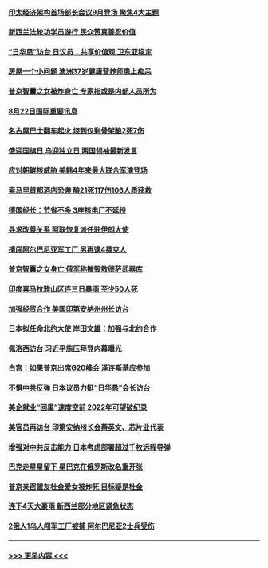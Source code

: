 #### [印太经济架构首场部长会议9月登场 聚焦4大主题](../pages/prog202/a103508276.md?t=08222151) 
#### [新西兰法轮功学员游行 民众赞真善忍价值](../pages/prog202/a103508205.md?t=08222151) 
#### [“日华恳”访台 日议员：共享价值观 卫东亚稳定](../pages/prog202/a103508200.md?t=08222151) 
#### [房屋一个小问题 澳洲37岁健康营养师患上痴呆](../pages/prog202/a103508210.md?t=08222151) 
#### [普京智囊之女被炸身亡 专家指或是内部人员所为](../pages/prog202/a103508185.md?t=08222151) 
#### [8月22日国际重要讯息](../pages/prog202/a103508189.md?t=08222151) 
#### [名古屋巴士翻车起火 烧到仅剩骨架酿2死7伤](../pages/prog202/a103508150.md?t=08222151) 
#### [俄迎国旗日 乌迎独立日 两国领袖最新发言](../pages/prog202/a103508111.md?t=08222151) 
#### [应对朝鲜核威胁 美韩4年来最大联合军演登场](../pages/prog202/a103508105.md?t=08222151) 
#### [索马里首都酒店恐袭 酿21死117伤106人质获救](../pages/prog202/a103508099.md?t=08222151) 
#### [德国经长：节省不多 3座核电厂不延役](../pages/prog202/a103508082.md?t=08222151) 
#### [寻求改善关系 阿联恢复派任驻伊朗大使](../pages/prog202/a103508072.md?t=08222151) 
#### [擅闯阿尔巴尼亚军工厂 另再逮4捷克人](../pages/prog202/a103508063.md?t=08222151) 
#### [普京智囊之女身亡 俄军称摧毁敖德萨武器库](../pages/prog202/a103507904.md?t=08222151) 
#### [印度喜马拉雅山区连三日暴雨 至少50人死](../pages/prog202/a103507902.md?t=08222151) 
#### [加强经贸合作 美国印第安纳州州长访台](../pages/prog202/a103507896.md?t=08222151) 
#### [日本拟任命北约大使 岸田文雄：加强与北约合作](../pages/prog202/a103507894.md?t=08222151) 
#### [佩洛西访台 习近平施压拜登内幕曝光](../pages/prog202/a103507875.md?t=08222151) 
#### [白宫：如果普京出席G20峰会 泽连斯基应参加](../pages/prog202/a103507809.md?t=08222151) 
#### [不惧中共反弹 日本议员力挺“日华恳”会长访台](../pages/prog202/a103507819.md?t=08222151) 
#### [美企就业“回巢”速度空前 2022年可望破纪录](../pages/prog202/a103507765.md?t=08222151) 
#### [美官员再访台 印第安纳州长会蔡英文、芯片业代表](../pages/prog202/a103507747.md?t=08222151) 
#### [增强对中共反击能力 日本考虑部署超过千枚远程导弹](../pages/prog202/a103507709.md?t=08222151) 
#### [巴克走星星留下 星巴克在俄罗斯改名重开张](../pages/prog202/a103507664.md?t=08222151) 
#### [普京亲密盟友杜金爱女被炸死 目标疑是杜金](../pages/prog202/a103507655.md?t=08222151) 
#### [连下4天大豪雨 新西兰部分地区紧急状态](../pages/prog202/a103507646.md?t=08222151) 
#### [2俄人1乌人闯军工厂被捕 阿尔巴尼亚2士兵受伤](../pages/prog202/a103507640.md?t=08222151) 

----
#### [ >>> 更早内容 <<< ](../indexes/prog202-earlier.md)
